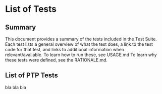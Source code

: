 # List of Tests
## Summary
This document provides a summary of the tests included in the Test Suite. Each test lists a general overview of what the test does, a link to the test code for that test, and links to additional information when relevant/available.
To learn how to run these, see USAGE.md
To learn why these tests were defined, see the RATIONALE.md.

## List of PTP Tests
bla bla bla
